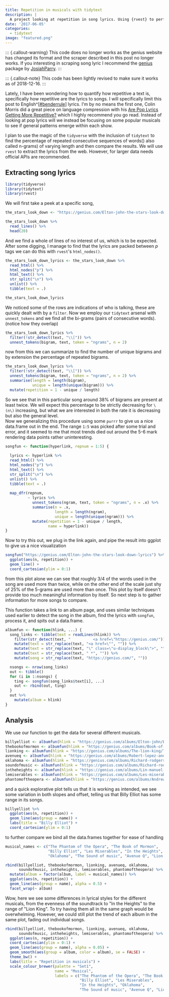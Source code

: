 ```yaml
---
title: Repetition in musicals with tidytext
description: |
  A project looking at repetition in song lyrics. Using {rvest} to perform web scraping (now outdated) to fetch lyrics from genius.com.
date: '2017-06-05'
categories:
  - tidytext
image: "featured.png"
---
```





::: {.callout-warning}
This code does no longer works as the genius website has changed its format and the scraper described in this post no longer works. If you interesting in scraping song lyric I recommend the <a href="https://github.com/JosiahParry/genius">genius</a> package by <a href="https://twitter.com/JosiahParry">JosiahParry</a>.
:::

::: {.callout-note}
This code has been lightly revised to make sure it works as of 2018-12-16.
:::

Lately, I have been wondering how to quantify how repetitive a text is, specifically how repetitive are the lyrics to songs. I will specifically limit this post to English^[[#benderrule](https://thegradient.pub/the-benderrule-on-naming-the-languages-we-study-and-why-it-matters/)] lyrics. I'm by no means the first one, Colin Morris did a great piece on language compression with his [Are Pop Lyrics Getting More Repetitive?](https://pudding.cool/2017/05/song-repetition/) which I highly recommend you go read. Instead of looking at pop lyrics will we instead be focusing on some popular musicals to see if general patterns emerge within each show.

I plan to use the magic of the `tidyverse` with the inclusion of `tidytext` to find the percentage of repeated consecutive sequences of words() also called n-grams) of varying length and then compare the results. We will use `rvest` to extract the lyrics from the web. However, for larger data needs official APIs are recommended.

## Extracting song lyrics


```r
library(tidyverse)
library(tidytext)
library(rvest)
```

We will first take a peek at a specific song,


```r
the_stars_look_down <- "https://genius.com/Elton-john-the-stars-look-down-lyrics"

the_stars_look_down %>%
  read_lines() %>%
  head(20)
```

And we find a whole of lines of no interest of us, which is to be expected. After some digging, I manage to find that the lyrics are packed between *p* tags we can do this with `rvest`'s `html_nodes()`.


```r
the_stars_look_down_lyrics <- the_stars_look_down %>%
  read_html() %>%
  html_nodes("p") %>%
  html_text() %>%
  str_split("\n") %>%
  unlist() %>%
  tibble(text = .)

the_stars_look_down_lyrics
```

We noticed some of the rows are indications of who is talking, these are quickly dealt with by a `filter`. Now we employ our `tidytext` arsenal with `unnest_tokens` and we find all the bi-grams (pairs of consecutive words). (notice how they overlap)


```r
the_stars_look_down_lyrics %>%
  filter(!str_detect(text, "\\[")) %>%
  unnest_tokens(bigram, text, token = "ngrams", n = 2)
```

now from this we can summarize to find the number of unique bigrams and by extension the percentage of repeated bigrams.


```r
the_stars_look_down_lyrics %>%
  filter(!str_detect(text, "\\[")) %>%
  unnest_tokens(bigram, text, token = "ngrams", n = 2) %>%
  summarise(length = length(bigram),
            unique = length(unique(bigram))) %>%
  mutate(repetition = 1 - unique / length)
```

So we see that in this particular song around 38% of bigrams are present at least twice. We will expect this percentage to be strictly decreasing for `\(n\)` increasing, but what we are interested in both the rate it is decreasing but also the general level.  
Now we generalizing this procedure using some `purrr` to give us a nice data.frame out in the end. The range `1:5` was picked after some trial and error, and it seemed to me that most trends died out around the 5-6 mark rendering data points rather uninteresting. 


```r
songfun <- function(hyperlink, repnum = 1:5) {
  
  lyrics <- hyperlink %>%
  read_html() %>%
  html_nodes("p") %>%
  html_text() %>%
  str_split("\n") %>%
  unlist() %>%
  tibble(text = .)
  
  map_dfr(repnum, 
          ~ lyrics %>% 
            unnest_tokens(ngram, text, token = "ngrams", n = .x) %>%
            summarise(n = .x,
                      length = length(ngram),
                      unique = length(unique(ngram))) %>%
            mutate(repetition = 1 - unique / length,
                   name = hyperlink))
}
```

Now to try this out, we plug in the link again, and pipe the result into ggplot to give us a nice visualization


```r
songfun("https://genius.com/Elton-john-the-stars-look-down-lyrics") %>%
  ggplot(aes(n, repetition)) +
  geom_line() +
  coord_cartesian(ylim = 0:1)
```

from this plot alone we can see that roughly 3/4 of the words used in the song are used more than twice, while on the other end of the scale just shy of 25% of the 5-grams are used more than once. This plot by itself doesn't provide too much meaningful information by itself. So next step is to gather information for more songs to compare.  

This function takes a link to an album page, and uses similar techniques used earlier to detect the song in the album, find the lyrics with `songfun`, process it, and spits out a data.frame. 


```r
albumfun <- function(hlink, ...) { 
  song_links <- tibble(text = readLines(hlink)) %>%
    filter(str_detect(text, "          <a href=\"https://genius.com/")) %>%
    mutate(text = str_replace(text, "<a href=\"", "")) %>%
    mutate(text = str_replace(text, "\" class=\"u-display_block\">", "")) %>%
    mutate(text = str_replace(text, " *", "")) %>%
    mutate(song = str_replace(text, "https://genius.com/", ""))

  nsongs <- nrow(song_links)
  out <- tibble()
  for (i in 1:nsongs) {
    ting <- songfun(song_links$text[i], ...)
    out <- rbind(out, ting)
  }
  out %>%
    mutate(album = hlink)
}
```

## Analysis

We use our function to get the data for several different musicals.


```r
billyelliot <- albumfun(hlink = "https://genius.com/albums/Elton-john/Billy-elliot-the-musical-original-london-cast-recording")
thebookofmormon <- albumfun(hlink = "https://genius.com/albums/Book-of-mormon/The-book-of-mormon-original-broadway-recording")
lionking <- albumfun(hlink = "https://genius.com/albums/The-lion-king/The-lion-king-original-broadway-cast-recording")
avenueq <- albumfun(hlink = "https://genius.com/albums/Robert-lopez-and-jeff-marx/Avenue-q-original-broadway-cast-recording")
oklahoma <- albumfun(hlink = "https://genius.com/albums/Richard-rodgers/Oklahoma-original-motion-picture-soundtrack")
soundofmusic <- albumfun(hlink = "https://genius.com/albums/Richard-rodgers/The-sound-of-music-original-soundtrack-recording")
intheheights <- albumfun(hlink = "https://genius.com/albums/Lin-manuel-miranda/In-the-heights-original-broadway-cast-recording")
lemiserables <- albumfun(hlink = "https://genius.com/albums/Les-miserables-original-broadway-cast/Les-miserables-1987-original-broadway-cast")
phantomoftheopera <- albumfun(hlink = "https://genius.com/albums/Andrew-lloyd-webber/The-phantom-of-the-opera-original-london-cast-recording")
```

and a quick explorative plot tells us that it is working as intended, we see some variation in both slopes and offset, telling us that Billy Elliot has some range in its songs. 


```r
billyelliot %>%
  ggplot(aes(n, repetition)) +
  geom_line(aes(group = name)) +
  labs(title = "Billy Elliot") +
  coord_cartesian(ylim = 0:1)
```

to further compare we bind all the data.frames together for ease of handling


```r
musical_names <- c("The Phantom of the Opera", "The Book of Mormon", 
                   "Billy Elliot", "Les Miserables", "In the Heights", 
                   "Oklahoma", "The Sound of music", "Avenue Q", "Lion King")

rbind(billyelliot, thebookofmormon, lionking, avenueq, oklahoma,
      soundofmusic, intheheights, lemiserables, phantomoftheopera) %>%
  mutate(album = factor(album, label = musical_names)) %>%
  ggplot(aes(n, repetition)) +
  geom_line(aes(group = name), alpha = 0.5) +
  facet_wrap(~ album)
```

Wow, here we see some differences in lyrical styles for the different musicals, from the evenness of the soundtrack to "In the Heights" to the range of "Lion King". To try having them all in the same graph would be overwhelming. However, we could still plot the trend of each album in the same plot, fading out individual songs.


```r
rbind(billyelliot, thebookofmormon, lionking, avenueq, oklahoma,
      soundofmusic, intheheights, lemiserables, phantomoftheopera) %>%
  ggplot(aes(n, repetition)) +
  coord_cartesian(ylim = 0:1) +
  geom_line(aes(group = name), alpha = 0.05) +
  geom_smooth(aes(group = album, color = album), se = FALSE) +
  theme_bw() +
  labs(title = "Repetition in musicals") +
  scale_colour_brewer(palette = "Set1",
                      name = "Musical",
                      labels = c("The Phantom of the Opera", "The Book of Mormon", 
                                 "Billy Elliot", "Les Miserables",
                                 "In the Heights", "Oklahoma", 
                                 "The Sound of music", "Avenue Q", "Lion King"))
```


